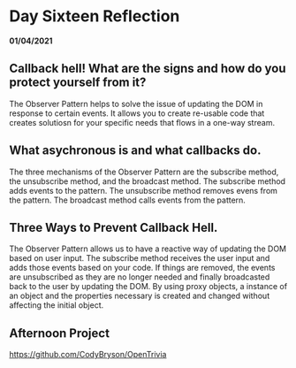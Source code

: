 # Day Sixteen Reflection
__01/04/2021__

## Callback hell! What are the signs and how do you protect yourself from it?

The Observer Pattern helps to solve the issue of updating the DOM in response to certain events. It allows you to create re-usable code that creates solutiosn for your specific needs that flows in a one-way stream. 
## What asychronous is and what callbacks do.

The three mechanisms of the Observer Pattern are the subscribe method, the unsubscribe method, and the broadcast method. The subscribe method adds events to the pattern. The unsubscribe method removes evens from the pattern. The broadcast method calls events from the pattern. 

## Three Ways to Prevent Callback Hell.

The Observer Pattern allows us to have a reactive way of updating the DOM based on user input. The subscribe method receives the user input and adds those events based on your code. If things are removed, the events are unsubscribed as they are no longer needed and finally broadcasted back to the user by updating the DOM. By using proxy objects, a instance of an object and the properties necessary is created and changed without affecting the initial object. 

## Afternoon Project

https://github.com/CodyBryson/OpenTrivia